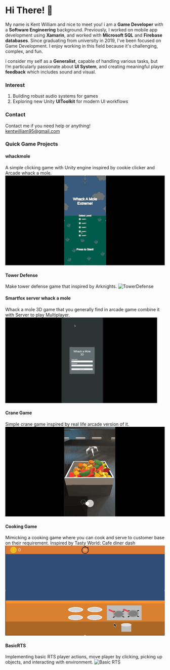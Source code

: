 # Hi There! 👋
My name is Kent William and nice to meet you! i am a **Game Developer** with a **Software Engineering** background. Previously, I worked on mobile app development using **Xamarin**, and worked with **Microsoft SQL** and **Firebase databases**. Since graduating from university in 2019, I've been focused on Game Development. I enjoy working in this field because it's challenging, complex, and fun.

i consider my self as a **Generalist**, capable of handling various tasks, but I’m particularly passionate about **UI System**, and creating meaningful player **feedback** which includes sound and visual.

### Interest
1. Building robust audio systems for games
2. Exploring new Unity **UIToolkit** for modern UI workflows

### Contact
Contact me if you need help or anything!<br>
kentwilliam95@gmail.com

### Quick Game Projects<br>
#### whackmole
A simple clicking game with Unity engine inspired by cookie clicker and Arcade whack a mole.
![WhackAMole](WhackMoleKids.gif)

#### Tower Defense
Make tower defense game that inspired by Arknights.
![TowerDefense](TowerDefense.gif)

#### Smartfox server whack a mole
Whack a mole 3D game that you generally find in arcade game combine it with Server to play Multiplayer.
![client server WhackAMole](WhackAMole.gif)

#### Crane Game
Simple crane game inspired by real life arcade version of it.
![Arcade Crane Game](CraneGame.gif)

#### Cooking Game
Mimicking a cooking game where you can cook and serve to customer base on their requirement.
Inspired by Tasty World: Cafe diner dash
![Cooking Game](Cooking.gif)

#### BasicRTS
Implementing basic RTS player actions, move player by clicking, picking up objects, and interacting with environment.
![Basic RTS](BasicRTS.gif)


<!--
**kentwilliam95/kentwilliam95** is a ✨ _special_ ✨ repository because its `README.md` (this file) appears on your GitHub profile.

Here are some ideas to get you started:

- 🔭 I’m currently working on ...
- 🌱 I’m currently learning ...
- 👯 I’m looking to collaborate on ...
- 🤔 I’m looking for help with ...
- 💬 Ask me about ...
- 📫 How to reach me: ...
- 😄 Pronouns: ...
- ⚡ Fun fact: ...
-->
